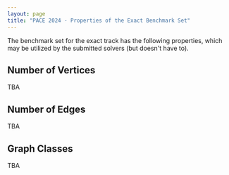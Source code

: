 ```yaml
---
layout: page 
title: "PACE 2024 - Properties of the Exact Benchmark Set"
---
```


The benchmark set for the exact track has the following properties, which may be utilized by the submitted solvers (but doesn't have to).

## Number of Vertices
TBA

## Number of Edges
TBA

## Graph Classes
TBA
